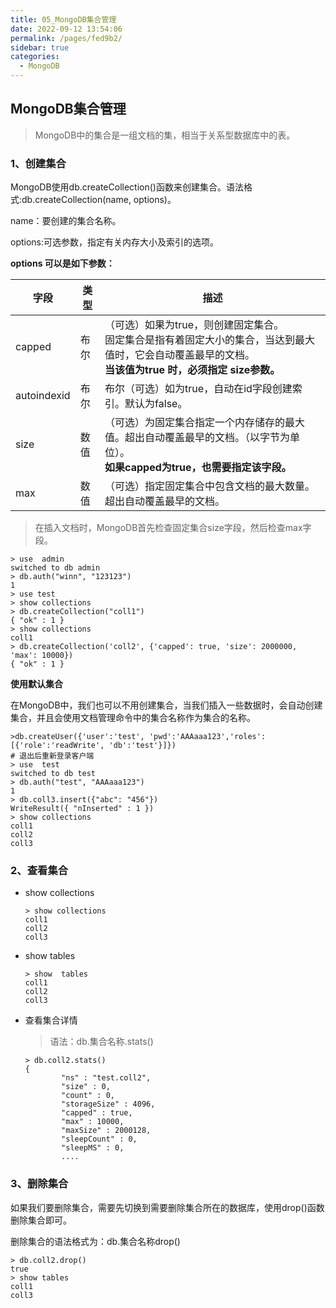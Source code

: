 ```yaml
---
title: 05_MongoDB集合管理
date: 2022-09-12 13:54:06
permalink: /pages/fed9b2/
sidebar: true
categories:
  - MongoDB
---
```

## MongoDB集合管理

>MongoDB中的集合是一组文档的集，相当于关系型数据库中的表。

### 1、创建集合

MongoDB使用db.createCollection()函数来创建集合。语法格式:db.createCollection(name, options)。

 name：要创建的集合名称。

options:可选参数，指定有关内存大小及索引的选项。

**options 可以是如下参数：**

| 字段        | 类型 | 描述                                                         |
| ----------- | ---- | ------------------------------------------------------------ |
| capped      | 布尔 | （可选）如果为true，则创建固定集合。<br />固定集合是指有着固定大小的集合，当达到最大值时，它会自动覆盖最早的文档。<br/>**当该值为true 时，必须指定 size参数。** |
| autoindexid | 布尔 | 布尔（可选）如为true，自动在id字段创建索引。默认为false。    |
| size        | 数值 | （可选）为固定集合指定一个内存储存的最大值。超出自动覆盖最早的文档。（以字节为单位）。<br />**如果capped为true，也需要指定该字段。** |
| max         | 数值 | （可选）指定固定集合中包含文档的最大数量。超出自动覆盖最早的文档。 |

> 在插入文档时，MongoDB首先检查固定集合size字段，然后检查max字段。

```shell
> use  admin
switched to db admin
> db.auth("winn", "123123")
1
> use test
> show collections
> db.createCollection("coll1")
{ "ok" : 1 }
> show collections
coll1
> db.createCollection('coll2', {'capped': true, 'size': 2000000, 'max': 10000})
{ "ok" : 1 }
```

**使用默认集合**

在MongoDB中，我们也可以不用创建集合，当我们插入一些数据时，会自动创建集合，并且会使用文档管理命令中的集合名称作为集合的名称。

```shell
>db.createUser({'user':'test', 'pwd':'AAAaaa123','roles':[{'role':'readWrite', 'db':'test'}]})
# 退出后重新登录客户端
> use  test
switched to db test
> db.auth("test", "AAAaaa123")
1
> db.coll3.insert({"abc": "456"})
WriteResult({ "nInserted" : 1 })
> show collections
coll1
coll2
coll3
```

### 2、查看集合

- show collections

  ```shell
  > show collections
  coll1
  coll2
  coll3
  ```

- show  tables

  ```shell
  > show  tables
  coll1
  coll2
  coll3
  ```

- 查看集合详情

  > 语法：db.集合名称.stats()

  ```shell
  > db.coll2.stats()
  {
          "ns" : "test.coll2",
          "size" : 0,
          "count" : 0,
          "storageSize" : 4096,
          "capped" : true,
          "max" : 10000,
          "maxSize" : 2000128,
          "sleepCount" : 0,
          "sleepMS" : 0,
          ....
  ```

### 3、删除集合

如果我们要删除集合，需要先切换到需要删除集合所在的数据库，使用drop()函数删除集合即可。

删除集合的语法格式为：db.集合名称drop()

```shell
> db.coll2.drop()
true
> show tables
coll1
coll3
```

